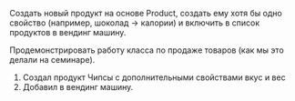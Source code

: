 Создать новый продукт на основе Product, создать ему хотя бы одно свойство (например, шоколад -> калории) 
и включить в список продуктов в вендинг машину.

Продемонстрировать работу класса по продаже товаров (как мы это делали на семинаре).


1. Создал продукт Чипсы с дополнительными свойствами вкус и вес
2. Добавил в вендинг машину. 